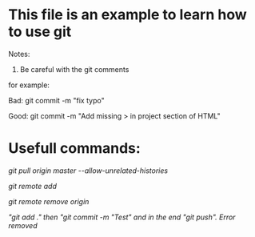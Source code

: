# This file is an example to learn how to use git 

Notes:

1. Be careful with the git comments

for example:

Bad: git commit -m "fix typo"

Good: git commit -m "Add missing > in project section of HTML"

# Usefull commands: 

_git pull origin master --allow-unrelated-histories_

_git remote add_

_git remote remove origin_

_"git add ." then "git commit -m "Test" and in the end "git push". Error removed_
